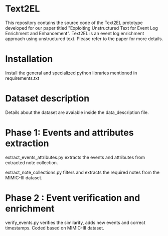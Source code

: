 # Text2EL

This repository contains the source code of the Text2EL prototype developed for our paper titled "Exploiting Unstructured Text for Event Log Enrichment and Enhancement". Text2EL is an event log enrichment approach using unstructured text. Please refer to the paper for more details.

# Installation 
Install the general and specialized python libraries mentioned in requirements.txt

# Dataset description
Details about the dataset are avaiable inside the data_description file.

# Phase 1: Events and attributes extraction 
extract_events_attributes.py extracts the events and attributes from extracted note collection.

extract_note_collections.py filters and extracts the required notes from the MIMIC-III dataset. 

# Phase 2 : Event verification and enrichment
verify_events.py verifies the similarity, adds new events and correct timestamps. Coded based on MIMIC-III dataset.

